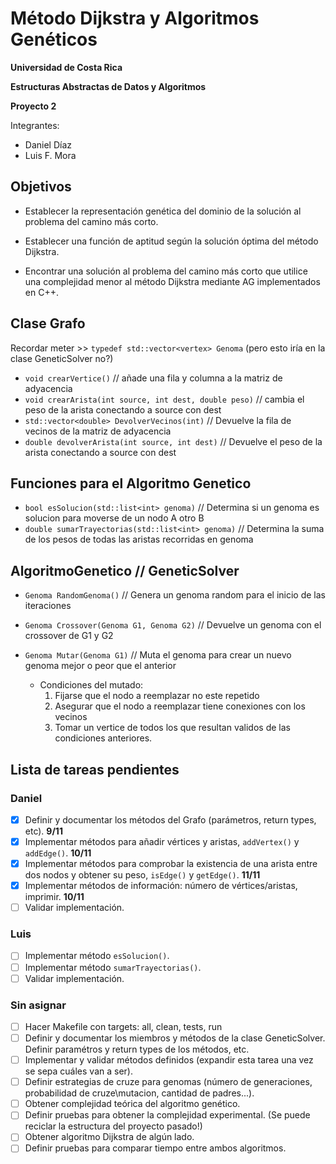 # Método Dijkstra y Algoritmos Genéticos

**Universidad de Costa Rica**

**Estructuras Abstractas de Datos y Algoritmos**

**Proyecto 2**

Integrantes:
* Daniel Díaz
* Luis F. Mora

## Objetivos


* Establecer la representación genética del dominio de la solución al problema del camino más corto.

* Establecer una función de aptitud según la solución óptima del método Dijkstra.

* Encontrar una solución al problema del camino más corto que utilice una complejidad menor al método
Dijkstra mediante AG implementados en C++.

## Clase Grafo

Recordar meter >> `typedef std::vector<vertex> Genoma` (pero esto iría en la clase GeneticSolver no?)

* `void crearVertice()` // añade una fila y columna a la matriz de adyacencia
* `void crearArista(int source, int dest, double peso)` // cambia el peso de la arista conectando a source con dest
* `std::vector<double> DevolverVecinos(int)` // Devuelve la fila de vecinos de la matriz de adyacencia
* `double devolverArista(int source, int dest)` // Devuelve el peso de la arista conectando a source con dest

## Funciones para el Algoritmo Genetico

* `bool esSolucion(std::list<int> genoma)` // Determina si un genoma es solucion para moverse de un nodo A otro B
* `double sumarTrayectorias(std::list<int> genoma)` // Determina la suma de los pesos de todas las aristas recorridas en genoma

## AlgoritmoGenetico // GeneticSolver

* `Genoma RandomGenoma()` // Genera un genoma random para el inicio de las iteraciones
* `Genoma Crossover(Genoma G1, Genoma G2)` // Devuelve un genoma con el crossover de G1 y G2
* `Genoma Mutar(Genoma G1)` // Muta el genoma para crear un nuevo genoma mejor o peor que el anterior

    - Condiciones del mutado:
        1. Fijarse que el nodo a reemplazar no este repetido
        2. Asegurar que el nodo a reemplazar tiene conexiones con los vecinos
        3. Tomar un vertice de todos los que resultan validos de las condiciones anteriores.


## Lista de tareas pendientes

### Daniel

- [x] Definir y documentar los métodos del Grafo (parámetros, return types, etc). __9/11__
- [x] Implementar métodos para añadir vértices y aristas, `addVertex()` y `addEdge()`. __10/11__
- [x] Implementar métodos para comprobar la existencia de una arista entre dos nodos y obtener su peso, `isEdge()` y `getEdge()`. __11/11__
- [x] Implementar métodos de información: número de vértices/aristas, imprimir. __10/11__
- [ ] Validar implementación.

### Luis

- [ ] Implementar método `esSolucion()`.
- [ ] Implementar método `sumarTrayectorias()`.
- [ ] Validar implementación.

### Sin asignar
- [ ] Hacer Makefile con targets: all, clean, tests, run
- [ ] Definir y documentar los miembros y métodos de la clase GeneticSolver. Definir paramétros y return types de los métodos, etc.
- [ ] Implementar y validar métodos definidos (expandir esta tarea una vez se sepa cuáles van a ser).
- [ ] Definir estrategias de cruze para genomas (número de generaciones, probabilidad de cruze\mutacion, cantidad de padres...).
- [ ] Obtener complejidad teórica del algoritmo genético.
- [ ] Definir pruebas para obtener la complejidad experimental. (Se puede reciclar la estructura del proyecto pasado!)
- [ ] Obtener algoritmo Dijkstra de algún lado.
- [ ] Definir pruebas para comparar tiempo entre ambos algoritmos.
